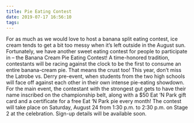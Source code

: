 ```yaml
---
title: Pie Eating Contest
date: 2019-07-17 16:56:10
tags:
---
```

For as much as we would love to host a banana split eating contest, ice cream tends to get a bit too messy when it’s left outside in the August sun. Fortunately, we have another sweet eating contest for people to participate in – the Banana Cream Pie Eating Contest! A time-honored tradition, contestants will be <!-- more -->racing against the clock to be the first to consume an entire banana-cream pie. That means the crust too! This year, don’t miss the Latrobe vs. Derry pre-event, when students from the two high schools will face off against each other in their own intense pie-eating showdown.
For the main event, the contestant with the strongest gut gets to have their name inscribed on the championship belt, along with a $50 Eat ‘N Park gift card and a certificate for a free Eat ‘N Park pie every month!
The contest will take place on Saturday, August 24 from 1:30 p.m. to 2:30 p.m. on Stage 2 at the celebration. Sign-up details will be available soon.

